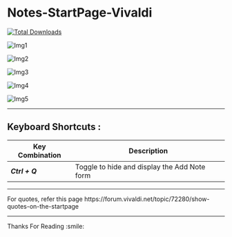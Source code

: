# Notes-StartPage-Vivaldi


[![Total Downloads](https://img.shields.io/github/downloads/mrakesh0608/Notes-StartPage-Vivaldi/total.svg?style=for-the-badge)](https://github.com/mrakesh0608/Notes-StartPage-Vivaldi/releases)


![Img1](https://user-images.githubusercontent.com/101246871/221579703-5be6db21-d935-42a8-8806-aeee3772e261.jpeg)


![Img2](https://user-images.githubusercontent.com/101246871/221579729-86d66165-0042-4ef6-8f30-ceb890f88479.jpeg)


![Img3](https://user-images.githubusercontent.com/101246871/221579722-360113bb-be15-40e4-ad69-d1235f10ce80.jpeg)


![Img4](https://user-images.githubusercontent.com/101246871/221579719-92a4072d-4149-48d0-9402-88392997b421.jpeg)


![Img5](https://user-images.githubusercontent.com/101246871/221579716-fb3dd78a-3f28-4ca5-a054-f10302de4416.jpeg)


<hr />

## Keyboard Shortcuts :

Key Combination | Description
------------ | -------------
***Ctrl + Q***  | Toggle to hide and display the Add Note form

<hr />
For quotes, refer this page https://forum.vivaldi.net/topic/72280/show-quotes-on-the-startpage

<hr />
Thanks For Reading :smile:
